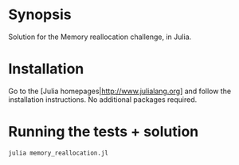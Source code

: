 # Synopsis
Solution for the Memory reallocation challenge, in Julia.

# Installation
Go to the [Julia homepages|http://www.julialang.org] and follow the installation instructions. No additional packages required.

# Running the tests + solution
```julia memory_reallocation.jl```
